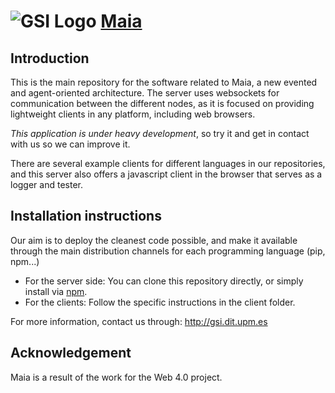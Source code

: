 ![GSI Logo](http://gsi.dit.upm.es/templates/jgsi/images/logo.png)
[Maia](http://gsi.dit.upm.es) 
==================================

Introduction
---------------------
This is the main repository for the software related to Maia, a new evented and agent-oriented architecture. The server uses websockets for communication between the different nodes, as it is focused on providing lightweight clients in any platform, including web browsers.

*This application is under heavy development*, so try it and get in contact with us so we can improve it.

There are several example clients for different languages in our repositories, and this server also offers a javascript client in the browser that serves as a logger and tester.

Installation instructions
------------------------------
Our aim is to deploy the cleanest code possible, and make it available through the main distribution channels for each programming language (pip, npm...)

* For the server side: You can clone this repository directly, or simply install via [npm](https://npmjs.org/).
* For the clients: Follow the specific instructions in the client folder.

For more information, contact us through: http://gsi.dit.upm.es

Acknowledgement
---------------
Maia is a result of the work for the Web 4.0 project.
